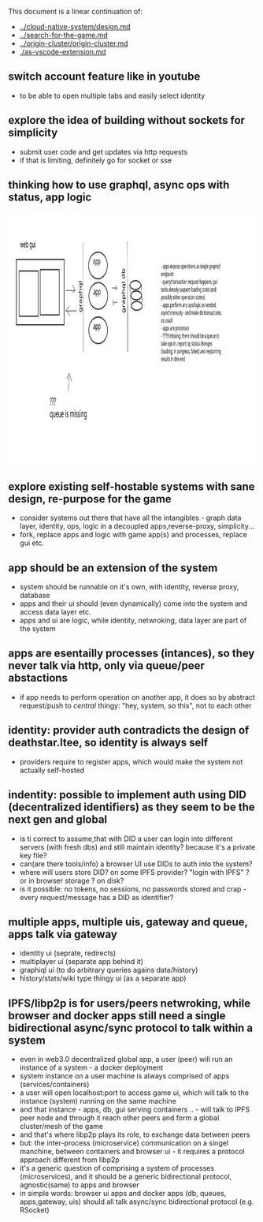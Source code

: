 
This document is a linear continuation of:

- [../cloud-native-system/design.md](../cloud-native-system/design.md)
- [../search-for-the-game.md](../search-for-the-game.md)
- [../origin-cluster/origin-cluster.md](../origin-cluster/origin-cluster.md)
- [./as-vscode-extension.md](./as-vscode-extension.md)

## switch account feature like in youtube

- to be able to open multiple tabs and easily select identity


## explore the idea of building without sockets for simplicity

- submit user code and get updates via http requests
- if that is limiting, definitely go for socket or sse

## thinking how to use graphql, async ops with status, app logic

<img height="512px" src="./svg/2020-10-16-graphql.svg"></img>

## explore existing self-hostable systems with sane design, re-purpose for the game

- consider systems out there that have all the intangibles - graph data layer, identity, ops, logic in a decoupled apps,reverse-proxy, simplicity...
- fork, replace apps and logic with game app(s) and processes, replace gui etc.

## app should be an extension of the system

- system should be runnable on it's own, with identity, reverse proxy, database
- apps and their ui should (even dynamically) come into the system and access data layer etc.
- apps and ui are logic, while identity, netwroking, data layer are part of the system


## apps are esentailly processes (intances), so they never talk via http, only via queue/peer abstactions

- if app needs to perform operation on another app, it does so by abstract request/push to *central* thingy: "hey, system, so this", not to each other

## identity: provider auth contradicts the design of deathstar.ltee, so identity is always self

- providers require to register apps, which would make the system not actually self-hosted

## indentity: possible to implement auth using DID (decentralized identifiers) as they seem to be the next gen and global

- is ti correct to assume,that with DID a user can login into different servers (with fresh dbs) and still maintain identity? because it's a private key file?
- can(are there tools/info) a browser UI use DIDs to auth into the system?
- where will users store DID? on some IPFS provider? "login with IPFS" ? or in browser storage ? on disk?
- is it possible: no tokens, no sessions, no passwords stored and crap - every request/message has a DID as identifier?  

## multiple apps, multiple uis, gateway and queue, apps talk via gateway

- identity ui (seprate, redirects)
- multiplayer ui (separate app behind it)
- graphiql ui (to do arbitrary queries agains data/history)
- history/stats/wiki type thingy ui (as a separate app)

## IPFS/libp2p is for users/peers netwroking, while browser and docker apps still need a single bidirectional async/sync protocol to talk within a system

- even in web3.0 decentralized global app, a user (peer) will run an instance of a system - a docker deployment
- system instance on a user machine is always comprised of apps (services/containers)
- a user will open localhost:port to access game ui, which will talk to the instance (system) running on the same machine
- and that instance - apps, db, gui serving containers .. - will talk to IPFS peer node and through it reach other peers and form a global cluster/mesh of the game
- and that's where libp2p plays its role, to exchange data between peers
- but: the inter-process (microservice) communication on a singel manchine, between containers and browser ui - it requires a protocol approach different from libp2p
- it's a generic question of comprising a system of processes (microservices), and it should be a generic bidirectional protocol, agnostic(same) to apps and browser
- in simple words: browser ui apps and docker apps (db, queues, apps,gateway, uis) should all talk async/sync bidirectional protocol (e.g. RSocket) 